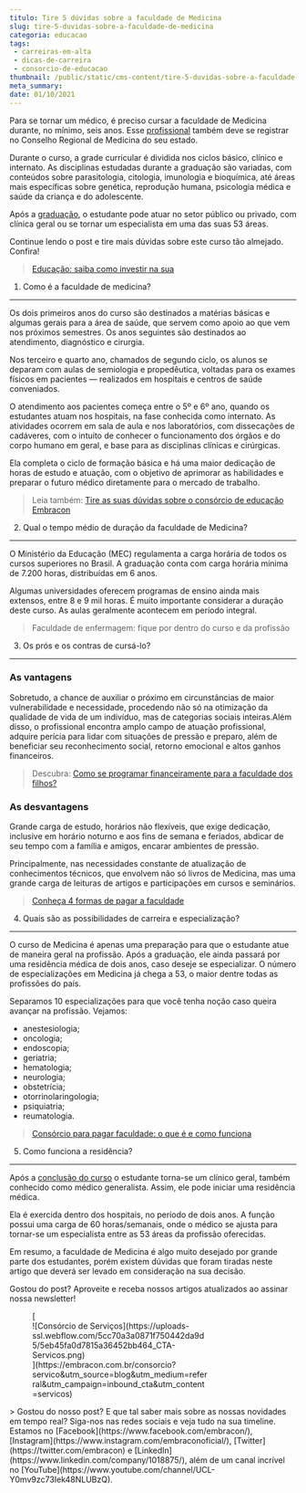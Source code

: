 ```yaml
---
titulo: Tire 5 dúvidas sobre a faculdade de Medicina
slug: tire-5-duvidas-sobre-a-faculdade-de-medicina
categoria: educacao
tags:
 - carreiras-em-alta
 - dicas-de-carreira
 - consorcio-de-educacao
thumbnail: /public/static/cms-content/tire-5-duvidas-sobre-a-faculdade-de-medicina.jpeg
meta_summary: 
date: 01/10/2021
---
```

Para se tornar um médico, é preciso cursar a faculdade de Medicina durante, no mínimo, seis anos. Esse [profissional](https://www.embracon.com.br/blog/entenda-qual-e-a-importancia-da-faculdade-para-o-curriculo) também deve se registrar no Conselho Regional de Medicina do seu estado.

Durante o curso, a grade curricular é dividida nos ciclos básico, clínico e internato. As disciplinas estudadas durante a graduação são variadas, com conteúdos sobre parasitologia, citologia, imunologia e bioquímica, até áreas mais específicas sobre genética, reprodução humana, psicologia médica e saúde da criança e do adolescente.

Após a [graduação](https://www.embracon.com.br/blog/confira-5-beneficios-de-fazer-um-consorcio-para-pos-graduacao), o estudante pode atuar no setor público ou privado, com clínica geral ou se tornar um especialista em uma das suas 53 áreas.

Continue lendo o post e tire mais dúvidas sobre este curso tão almejado. Confira!

> [Educação: saiba como investir na sua](https://www.embracon.com.br/blog/educacao-saiba-como-investir-na-sua)

1. Como é a faculdade de medicina?
----------------------------------

Os dois primeiros anos do curso são destinados a matérias básicas e algumas gerais para a área de saúde, que servem como apoio ao que vem nos próximos semestres. Os anos seguintes são destinados ao atendimento, diagnóstico e cirurgia.

Nos terceiro e quarto ano, chamados de segundo ciclo, os alunos se deparam com aulas de semiologia e propedêutica, voltadas para os exames físicos em pacientes — realizados em hospitais e centros de saúde conveniados.

O atendimento aos pacientes começa entre o 5º e 6º ano, quando os estudantes atuam nos hospitais, na fase conhecida como internato. As atividades ocorrem em sala de aula e nos laboratórios, com dissecações de cadáveres, com o intuito de conhecer o funcionamento dos órgãos e do corpo humano em geral, e base para as disciplinas clínicas e cirúrgicas.

Ela completa o ciclo de formação básica e há uma maior dedicação de horas de estudo e atuação, com o objetivo de aprimorar as habilidades e preparar o futuro médico diretamente para o mercado de trabalho.

> Leia também: [Tire as suas dúvidas sobre o consórcio de educação Embracon](https://www.embracon.com.br/blog/tire-as-suas-duvidas-sobre-o-consorcio-de-educacao-embracon)

2. Qual o tempo médio de duração da faculdade de Medicina?
----------------------------------------------------------

O Ministério da Educação (MEC) regulamenta a carga horária de todos os cursos superiores no Brasil. A graduação conta com carga horária mínima de 7.200 horas, distribuídas em 6 anos.

Algumas universidades oferecem programas de ensino ainda mais extensos, entre 8 e 9 mil horas. É muito importante considerar a duração deste curso. As aulas geralmente acontecem em período integral.

> Faculdade de enfermagem: fique por dentro do curso e da profissão

3. Os prós e os contras de cursá-lo?
------------------------------------

### As vantagens

Sobretudo, a chance de auxiliar o próximo em circunstâncias de maior vulnerabilidade e necessidade, procedendo não só na otimização da qualidade de vida de um indivíduo, mas de categorias sociais inteiras.Além disso, o profissional encontra amplo campo de atuação profissional, adquire perícia para lidar com situações de pressão e preparo, além de beneficiar seu reconhecimento social, retorno emocional e altos ganhos financeiros.

> Descubra: [Como se programar financeiramente para a faculdade dos filhos?](https://www.embracon.com.br/blog/como-se-programar-financeiramente-para-a-faculdade-dos-filhos)

### As desvantagens

Grande carga de estudo, horários não flexíveis, que exige dedicação, inclusive em horário noturno e aos fins de semana e feriados, abdicar de seu tempo com a família e amigos, encarar ambientes de pressão.

Principalmente, nas necessidades constante de atualização de conhecimentos técnicos, que envolvem não só livros de Medicina, mas uma grande carga de leituras de artigos e participações em cursos e seminários.

> [Conheça 4 formas de pagar a faculdade](https://www.embracon.com.br/blog/conheca-4-formas-de-pagar-a-faculdade)

4. Quais são as possibilidades de carreira e especialização?
------------------------------------------------------------

O curso de Medicina é apenas uma preparação para que o estudante atue de maneira geral na profissão. Após a graduação, ele ainda passará por uma residência médica de dois anos, caso deseje se especializar. O número de especializações em Medicina já chega a 53, o maior dentre todas as profissões do país.

Separamos 10 especializações para que você tenha noção caso queira avançar na profissão. Vejamos:

- anestesiologia;
- oncologia;
- endoscopia;
- geriatria;
- hematologia;
- neurologia;
- obstetrícia;
- otorrinolaringologia;
- psiquiatria;
- reumatologia.

> [Consórcio para pagar faculdade: o que é e como funciona](https://www.embracon.com.br/blog/consorcio-embracon-para-pagar-faculdade)

5. Como funciona a residência?
------------------------------

Após a [conclusão do curso](https://www.embracon.com.br/blog/segunda-graduacao-ou-pos-graduacao-qual-e-a-melhor-opcao) o estudante torna-se um clínico geral, também conhecido como médico generalista. Assim, ele pode iniciar uma residência médica.

Ela é exercida dentro dos hospitais, no período de dois anos. A função possui uma carga de 60 horas/semanais, onde o médico se ajusta para tornar-se um especialista entre as 53 áreas da profissão oferecidas.

Em resumo, a faculdade de Medicina é algo muito desejado por grande parte dos estudantes, porém existem dúvidas que foram tiradas neste artigo que deverá ser levado em consideração na sua decisão.

Gostou do post? Aproveite e receba nossos artigos atualizados ao assinar nossa newsletter!

<figure class="w-richtext-figure-type-image w-richtext-align-center" style="max-width:310px">[<div>![Consórcio de Serviços](https://uploads-ssl.webflow.com/5cc70a3a0871f750442da9d5/5eb45fa0d7815a36452bb464_CTA-Servicos.png)</div>](https://embracon.com.br/consorcio?servico&utm_source=blog&utm_medium=referral&utm_campaign=inbound_cta&utm_content=servicos)</figure>> Gostou do nosso post? E que tal saber mais sobre as nossas novidades em tempo real? Siga-nos nas redes sociais e veja tudo na sua timeline. Estamos no [Facebook](https://www.facebook.com/embracon/), [Instagram](https://www.instagram.com/embraconoficial/), [Twitter](https://twitter.com/embracon) e [LinkedIn](https://www.linkedin.com/company/1018875/), além de um canal incrível no [YouTube](https://www.youtube.com/channel/UCL-Y0mv9zc73Iek48NLUBzQ).
